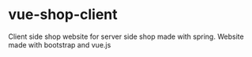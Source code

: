 # vue-shop-client
Client side shop website for server side shop made with spring. Website made with bootstrap and vue.js
